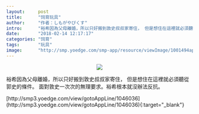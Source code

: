 ```yaml
---
layout:     post
title:      "饲育玩具"
author:     "作者：しもがやぴくす"
intro:      "裕希因為父母離婚，所以只好搬到敦史叔叔家寄住， 但是想住在這裡就必須聽從郭史的條件。 面對敦史一次次的無理要求。裕希根本就沒辦法反抗。"
date:       "2018-02-14 12:17:17"
categories: "饲育"
tags:       "玩具"
image:      "http://smp.yoedge.com/smp-app/resource/viewImage/1001494appline.png"
---
```

<div style="text-align: center">
<p><img src="http://smp.yoedge.com/smp-app/resource/viewImage/1001494appline.png"/></p>
</div>
<p class="post-meta">
<span>裕希因為父母離婚，所以只好搬到敦史叔叔家寄住， 但是想住在這裡就必須聽從郭史的條件。 面對敦史一次次的無理要求。裕希根本就沒辦法反抗。</span>
</p>
[http://smp3.yoedge.com/view/gotoAppLine/1046036](http://smp3.yoedge.com/view/gotoAppLine/1046036){:target="_blank"}


